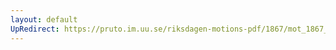 ```yaml
---
layout: default
UpRedirect: https://pruto.im.uu.se/riksdagen-motions-pdf/1867/mot_1867__fk__28.pdf
---
```

